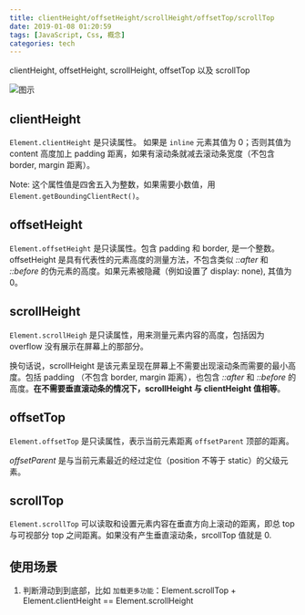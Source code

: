 ```yaml
---
title: clientHeight/offsetHeight/scrollHeight/offsetTop/scrollTop
date: 2019-01-08 01:20:59
tags: [JavaScript, Css, 概念]
categories: tech
---
```


clientHeight, offsetHeight, scrollHeight, offsetTop 以及 scrollTop

<!--more-->

![图示](http://cdn.upon.ink/image/scroll-top-height-illustrator.png "高度及位置")

## clientHeight

`Element.clientHeight` 是只读属性。 如果是 `inline` 元素其值为 0；否则其值为 content 高度加上 padding 距离，如果有滚动条就减去滚动条宽度（不包含 border, margin 距离）。

Note: 这个属性值是四舍五入为整数，如果需要小数值，用 `Element.getBoundingClientRect()`。

## offsetHeight

`Element.offsetHeight` 是只读属性。包含 padding 和 border, 是一个整数。offsetHeight 是具有代表性的元素高度的测量方法，不包含类似 _::after_ 和 _::before_ 的伪元素的高度。如果元素被隐藏（例如设置了 display: none), 其值为 0。

## scrollHeight

`Element.scrollHeigh` 是只读属性，用来测量元素内容的高度，包括因为 overflow 没有展示在屏幕上的那部分。

换句话说，scrollHeight 是该元素呈现在屏幕上不需要出现滚动条而需要的最小高度。包括 padding （不包含 border, margin 距离），也包含 _::after_ 和 _::before_ 的高度。**在不需要垂直滚动条的情况下，scrollHeight 与 clientHeight 值相等**。

## offsetTop

`Element.offsetTop` 是只读属性，表示当前元素距离 `offsetParent` 顶部的距离。

_offsetParent_ 是与当前元素最近的经过定位（position 不等于 static）的父级元素。

## scrollTop

`Element.scrollTop` 可以读取和设置元素内容在垂直方向上滚动的距离，即总 top 与可视部分 top 之间距离。如果没有产生垂直滚动条，srcollTop 值就是 0.

## 使用场景

1. 判断滑动到到底部，比如 `加载更多功能`：Element.scrollTop + Element.clientHeight == Element.scrollHeight

